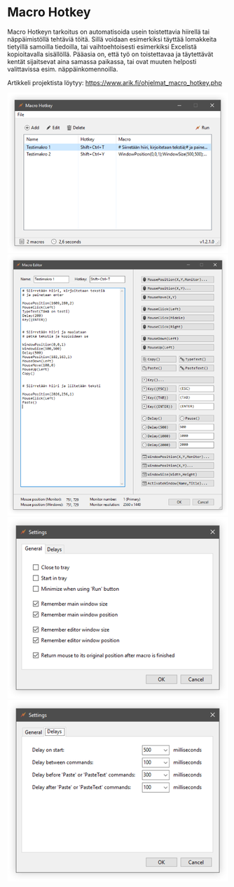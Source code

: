 # Macro Hotkey

Macro Hotkeyn tarkoitus on automatisoida usein toistettavia hiirellä tai näppäimistöllä tehtäviä töitä. Sillä voidaan esimerkiksi täyttää lomakkeita tietyillä samoilla tiedoilla, tai vaihtoehtoisesti esimerkiksi Excelistä kopioitavalla sisällöllä. Pääasia on, että työ on toistettavaa ja täytettävät kentät sijaitsevat aina samassa paikassa, tai ovat muuten helposti valittavissa esim. näppäinkomennoilla.

Artikkeli projektista löytyy:
https://www.arik.fi/ohjelmat_macro_hotkey.php

<img src="/docs/macrohotkey1.png">
<img src="/docs/macrohotkey2.png">
<img src="/docs/macrohotkey3.png">
<img src="/docs/macrohotkey4.png">